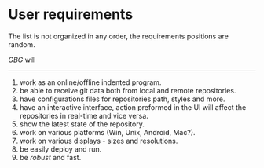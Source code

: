 # User requirements
The list is not organized in any order, the requirements positions are random.


*GBG* will 
___
  1.  work as an online/offline indented program.
  2. be able to receive git data both from local and remote repositories.
  3. have configurations files for repositories path, styles and more.
  4. have an interactive interface, action preformed in the UI will affect the repositories in real-time and vice versa.
  5. show the latest state of the repository.  
  6. work on various platforms (Win, Unix, Android, Mac?).
  7. work on various displays - sizes and resolutions.
  8. be easily deploy and run.
  9. be _robust_ and fast.
